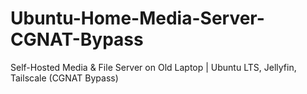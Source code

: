 # Ubuntu-Home-Media-Server-CGNAT-Bypass
Self-Hosted Media &amp; File Server on Old Laptop | Ubuntu LTS, Jellyfin, Tailscale (CGNAT Bypass)
